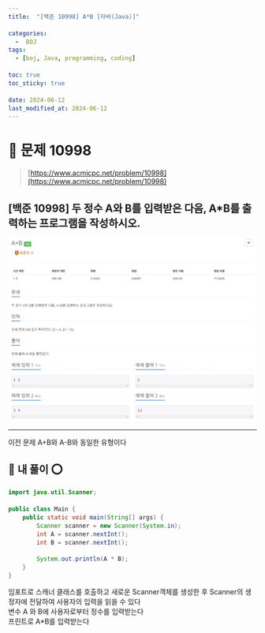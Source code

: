 ```yaml
---
title:  "[백준 10998] A*B [자바(Java)]"

categories:
  -  BOJ
tags:
  - [boj, Java, programming, coding]

toc: true
toc_sticky: true

date: 2024-06-12
last_modified_at: 2024-06-12
---
```


# 🚀 문제 10998

> [https://www.acmicpc.net/problem/10998](https://www.acmicpc.net/problem/10998)


## [백준 10998] 두 정수 A와 B를 입력받은 다음, A*B를 출력하는 프로그램을 작성하시오.

![백준 10998](/assets/images/boj10998.png)

---

이전 문제 A+B와 A-B와 동일한 유형이다

## 🚀 내 풀이 ⭕

```java
import java.util.Scanner;

public class Main {
    public static void main(String[] args) {
        Scanner scanner = new Scanner(System.in);
        int A = scanner.nextInt();
        int B = scanner.nextInt();
        
        System.out.println(A * B);
    }
}
```

임포트로 스캐너 클래스를 호출하고 새로운 Scanner객체를 생성한 후 Scanner의 생정자에 전달하여 사용자의 입력을 읽을 수 있다<br/>
변수 A 와 B에 사용자로부터 정수를 입력받는다<br/>
프린트로 A*B를 입력받는다





